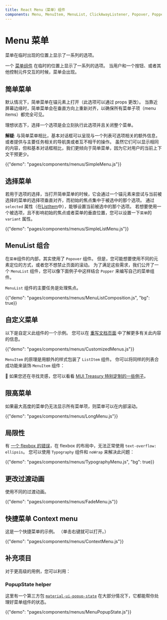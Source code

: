 ```yaml
---
title: React Menu（菜单）组件
components: Menu, MenuItem, MenuList, ClickAwayListener, Popover, Popper
---
```


# Menu 菜单

<p class="description">菜单在临时出现的位置上显示了一系列的选项。</p>

一个 [菜单组件](https://material.io/design/components/menus.html) 在临时的位置上显示了一系列的选项。 当用户和一个按钮、或者其他控制元件交互的时候，菜单会出现。

## 简单菜单

默认情况下，简单菜单在锚元素上打开（此选项可以通过 props 更改）。 当靠近屏幕边缘时，简单菜单会在垂直方向上重新对齐，以确保所有菜单子项（menu items）都完全可见。

理想状态下，选择一个选项是会立刻执行此选项并且关闭整个菜单。

**解疑**: 与简单菜单相比，基本对话框可以呈现与一个列表可选项相关的额外信息，或者提供与主要任务相关的导航类或者互不相干的操作。 虽然它们可以显示相同的内容，但和基本对话框相比，我们更倾向于简单菜单，因为它对用户的当前上下文干预更少。

{{"demo": "pages/components/menus/SimpleMenu.js"}}

## 选择菜单

若用于选项的选择，当打开简单菜单的时候，它会通过一个锚元素来尝试与当前被选择的菜单的选择项垂直对齐，而初始的焦点集中于被选中的那个选项。 通过 `selected` 属性（在[ListItem](/api/list-item/)中），能够设置当前被选中的那个选项。 若想要使用一个被选项，且不影响初始的焦点或者菜单的垂直位置，您可以设置一下`菜单`的 `variant` 属性。

{{"demo": "pages/components/menus/SimpleListMenu.js"}}

## MenuList 组合

在`菜单`组件的内部，其实使用了 `Popover` 组件。 但是，您可能想要使用不同的元素定位的方式，或者您不想禁止页面的滚动。 为了满足这些需求，我们公开了一个 `MenuList` 组件，您可以像下面例子中这样结合 `Popper` 来编写自己的菜单组件。

`MenuList` 组件的主要任务是处理焦点。

{{"demo": "pages/components/menus/MenuListComposition.js", "bg": true}}

## 自定义菜单

以下是自定义此组件的一个示例。 您可以在 [重写文档页面](/customization/components/) 中了解更多有关此内容的信息。

{{"demo": "pages/components/menus/CustomizedMenus.js"}}

`MenuItem` 的原理是用额外的样式包装了 `ListItem` 组件。 你可以将同样的列表合成功能来装饰 `MenuItem` 组件：

🎨 如果您还在寻找灵感，您可以看看 [MUI Treasury 特别定制的一些例子](https://mui-treasury.com/styles/menu)。

## 限高菜单

如果最大高度的菜单仍无法显示所有菜单项，则菜单可以在内部滚动。

{{"demo": "pages/components/menus/LongMenu.js"}}

## 局限性

有 [一个 flexbox 的错误](https://bugs.chromium.org/p/chromium/issues/detail?id=327437)，在 flexbox 的布局中，无法正常使用 `text-overflow: ellipsis`。 您可以使用 `Typography` 组件和 `noWrap` 来解决此问题：

{{"demo": "pages/components/menus/TypographyMenu.js", "bg": true}}

## 更改过渡动画

使用不同的过渡动画。

{{"demo": "pages/components/menus/FadeMenu.js"}}

## 快捷菜单 Context menu

这是一个快捷菜单的示例。 （单击右键就可以打开。）

{{"demo": "pages/components/menus/ContextMenu.js"}}

## 补充项目

对于更高级的用例，您可以利用：

### PopupState helper

这里有一个第三方包 [`material-ui-popup-state`](https://github.com/jcoreio/material-ui-popup-state) 在大部分情况下，它都能帮你处理好菜单组件的状态。

{{"demo": "pages/components/menus/MenuPopupState.js"}}